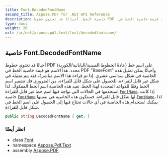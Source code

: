 ```yaml
---
title: Font.DecodedFontName
second_title: Aspose.PDF for .NET API Reference
description: خاصية الخط. أحيانًا قد تحتوي خطوط PDF  على اسم خط محدد. هذا الاسم هو قيمة خاصية الخط في PDF "BaseFont" وأحيانًا يمكن تمثيل هذه الخاصية في شكل سداسي عشري. إذا تم قراءة هذا الاسم مباشرةً، فقد يتم تمثيله في شكل غير قابل للقراءة. للحصول على شكل قابل للقراءة، من الضروري فك تشفير اسم الخط وفقًا للقواعد المحددة لهذا الخط. تعيد هذه الخاصية اسم الخط المفكوك، لذا استخدمها في الحالات التي تواجه فيها اسم خط غير قابل للقراءة. إذا كانت خاصية [`FontName`](../fontname/) لها شكل قابل للقراءة، فستكون هذه الخاصية هي نفسها [`FontName`](../fontname/)، لذا يمكنك استخدام هذه الخاصية في أي حالات تحتاج فيها إلى الحصول على اسم الخط في شكل قابل للقراءة.
type: docs
weight: 20
url: /ar/net/aspose.pdf.text/font/decodedfontname/
---
```

## خاصية Font.DecodedFontName

أحيانًا قد تحتوي خطوط PDF (عادةً الخطوط الصينية/اليابانية/الكورية) على اسم خط محدد. هذا الاسم هو قيمة خاصية الخط في PDF "BaseFont" وأحيانًا يمكن تمثيل هذه الخاصية في شكل سداسي عشري. إذا تم قراءة هذا الاسم مباشرةً، فقد يتم تمثيله في شكل غير قابل للقراءة. للحصول على شكل قابل للقراءة، من الضروري فك تشفير اسم الخط وفقًا للقواعد المحددة لهذا الخط. تعيد هذه الخاصية اسم الخط المفكوك، لذا استخدمها في الحالات التي تواجه فيها اسم خط غير قابل للقراءة [`FontName`](../fontname/). إذا كانت خاصية [`FontName`](../fontname/) لها شكل قابل للقراءة، فستكون هذه الخاصية هي نفسها [`FontName`](../fontname/)، لذا يمكنك استخدام هذه الخاصية في أي حالات تحتاج فيها إلى الحصول على اسم الخط في شكل قابل للقراءة.

```csharp
public string DecodedFontName { get; }
```

### انظر أيضًا

* class [Font](../)
* namespace [Aspose.Pdf.Text](../../../aspose.pdf.text/)
* assembly [Aspose.PDF](../../../)